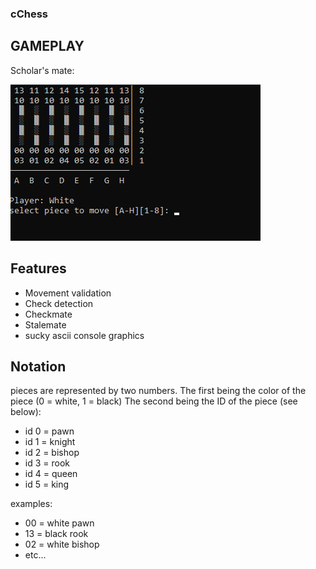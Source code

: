 ### cChess


## GAMEPLAY ## 
Scholar's mate:

![](media/cChess_scholarsmate.gif)


## Features ##

* Movement validation
* Check detection
* Checkmate
* Stalemate 
* sucky ascii console graphics


## Notation ##

pieces are represented by two numbers.
The first being the color of the piece (0 = white, 1 = black)
The second being the ID of the piece (see below):
 - id 0 = pawn
 - id 1 = knight
 - id 2 = bishop
 - id 3 = rook
 - id 4 = queen
 - id 5 = king
 
 examples:
 - 00 = white pawn
 - 13 = black rook
 - 02 = white bishop
- etc...